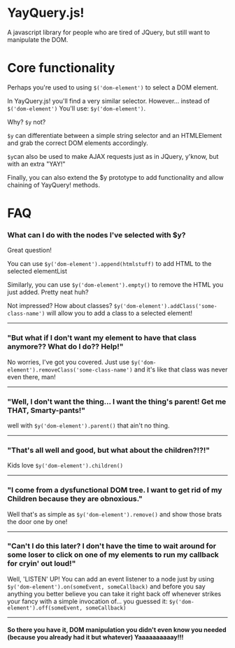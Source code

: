 # YayQuery.js!

A javascript library for people who are tired of JQuery, but still want to manipulate the DOM.

# Core functionality

Perhaps you're used to using `$('dom-element')` to select a DOM element.

In YayQuery.js! you'll find a very similar selector.
However... instead of `$('dom-element')`
You'll use: `$y('dom-element')`.

Why?
`$y` not?

`$y` can differentiate between a simple string selector and an HTMLElement and grab
the correct DOM elements accordingly.

`$y`can also be used to make AJAX requests just as in JQuery, y'know, but with an extra "YAY!"

Finally, you can also extend the $y prototype to add functionality and allow chaining of YayQuery! methods.

# FAQ

### What can I do with the nodes I've selected with $y?

Great question!

You can use `$y('dom-element').append(htmlstuff)` to add HTML to the selected elementList

Similarly, you can use `$y('dom-element').empty()` to remove the HTML you just added. Pretty neat huh?

Not impressed? How about classes? `$y('dom-element').addClass('some-class-name')` will allow you to
add a class to a selected element!

---

### "But what if I don't want my element to have that class anymore?? What do I do?? Help!"

No worries, I've got you covered. Just use `$y('dom-element').removeClass('some-class-name')`
and it's like that class was never even there, man!

---
### "Well, I don't want the thing... I want the thing's parent! Get me THAT, Smarty-pants!"

well with `$y('dom-element').parent()` that ain't no thing.

---
### "That's all well and good, but what about the children?!?!"

Kids love `$y('dom-element').children()`

---

### "I come from a dysfunctional DOM tree. I want to get rid of my Children because they are obnoxious."

Well that's as simple as `$y('dom-element').remove()` and show those brats the door one by one!

---

### "Can't I do this later? I don't have the time to wait around for some loser to click on one of my elements to run my callback for cryin' out loud!"

Well, 'LISTEN' UP! You can add an event listener to a node just by using `$y('dom-element').on(someEvent, someCallback)` and before you say anything you better believe you can take it right back off whenever strikes your fancy with a simple invocation of... you guessed it: `$y('dom-element').off(someEvent, someCallback)`

---

#### So there you have it, DOM manipulation you didn't even know you needed (because you already had it but whatever) Yaaaaaaaaaay!!!
